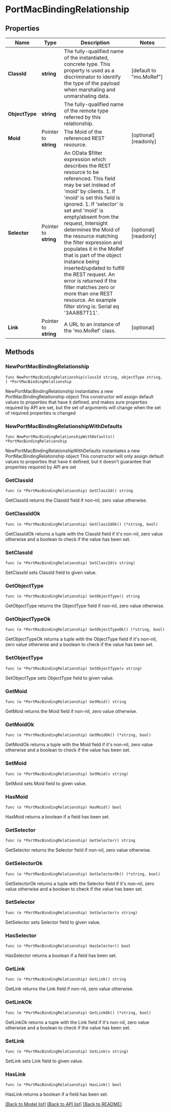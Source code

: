 # PortMacBindingRelationship

## Properties

Name | Type | Description | Notes
------------ | ------------- | ------------- | -------------
**ClassId** | **string** | The fully-qualified name of the instantiated, concrete type. This property is used as a discriminator to identify the type of the payload when marshaling and unmarshaling data. | [default to "mo.MoRef"]
**ObjectType** | **string** | The fully-qualified name of the remote type referred by this relationship. | 
**Moid** | Pointer to **string** | The Moid of the referenced REST resource. | [optional] [readonly] 
**Selector** | Pointer to **string** | An OData $filter expression which describes the REST resource to be referenced. This field may be set instead of &#39;moid&#39; by clients. 1. If &#39;moid&#39; is set this field is ignored. 1. If &#39;selector&#39; is set and &#39;moid&#39; is empty/absent from the request, Intersight determines the Moid of the resource matching the filter expression and populates it in the MoRef that is part of the object instance being inserted/updated to fulfill the REST request. An error is returned if the filter matches zero or more than one REST resource. An example filter string is: Serial eq &#39;3AA8B7T11&#39;. | [optional] [readonly] 
**Link** | Pointer to **string** | A URL to an instance of the &#39;mo.MoRef&#39; class. | [optional] 

## Methods

### NewPortMacBindingRelationship

`func NewPortMacBindingRelationship(classId string, objectType string, ) *PortMacBindingRelationship`

NewPortMacBindingRelationship instantiates a new PortMacBindingRelationship object
This constructor will assign default values to properties that have it defined,
and makes sure properties required by API are set, but the set of arguments
will change when the set of required properties is changed

### NewPortMacBindingRelationshipWithDefaults

`func NewPortMacBindingRelationshipWithDefaults() *PortMacBindingRelationship`

NewPortMacBindingRelationshipWithDefaults instantiates a new PortMacBindingRelationship object
This constructor will only assign default values to properties that have it defined,
but it doesn't guarantee that properties required by API are set

### GetClassId

`func (o *PortMacBindingRelationship) GetClassId() string`

GetClassId returns the ClassId field if non-nil, zero value otherwise.

### GetClassIdOk

`func (o *PortMacBindingRelationship) GetClassIdOk() (*string, bool)`

GetClassIdOk returns a tuple with the ClassId field if it's non-nil, zero value otherwise
and a boolean to check if the value has been set.

### SetClassId

`func (o *PortMacBindingRelationship) SetClassId(v string)`

SetClassId sets ClassId field to given value.


### GetObjectType

`func (o *PortMacBindingRelationship) GetObjectType() string`

GetObjectType returns the ObjectType field if non-nil, zero value otherwise.

### GetObjectTypeOk

`func (o *PortMacBindingRelationship) GetObjectTypeOk() (*string, bool)`

GetObjectTypeOk returns a tuple with the ObjectType field if it's non-nil, zero value otherwise
and a boolean to check if the value has been set.

### SetObjectType

`func (o *PortMacBindingRelationship) SetObjectType(v string)`

SetObjectType sets ObjectType field to given value.


### GetMoid

`func (o *PortMacBindingRelationship) GetMoid() string`

GetMoid returns the Moid field if non-nil, zero value otherwise.

### GetMoidOk

`func (o *PortMacBindingRelationship) GetMoidOk() (*string, bool)`

GetMoidOk returns a tuple with the Moid field if it's non-nil, zero value otherwise
and a boolean to check if the value has been set.

### SetMoid

`func (o *PortMacBindingRelationship) SetMoid(v string)`

SetMoid sets Moid field to given value.

### HasMoid

`func (o *PortMacBindingRelationship) HasMoid() bool`

HasMoid returns a boolean if a field has been set.

### GetSelector

`func (o *PortMacBindingRelationship) GetSelector() string`

GetSelector returns the Selector field if non-nil, zero value otherwise.

### GetSelectorOk

`func (o *PortMacBindingRelationship) GetSelectorOk() (*string, bool)`

GetSelectorOk returns a tuple with the Selector field if it's non-nil, zero value otherwise
and a boolean to check if the value has been set.

### SetSelector

`func (o *PortMacBindingRelationship) SetSelector(v string)`

SetSelector sets Selector field to given value.

### HasSelector

`func (o *PortMacBindingRelationship) HasSelector() bool`

HasSelector returns a boolean if a field has been set.

### GetLink

`func (o *PortMacBindingRelationship) GetLink() string`

GetLink returns the Link field if non-nil, zero value otherwise.

### GetLinkOk

`func (o *PortMacBindingRelationship) GetLinkOk() (*string, bool)`

GetLinkOk returns a tuple with the Link field if it's non-nil, zero value otherwise
and a boolean to check if the value has been set.

### SetLink

`func (o *PortMacBindingRelationship) SetLink(v string)`

SetLink sets Link field to given value.

### HasLink

`func (o *PortMacBindingRelationship) HasLink() bool`

HasLink returns a boolean if a field has been set.


[[Back to Model list]](../README.md#documentation-for-models) [[Back to API list]](../README.md#documentation-for-api-endpoints) [[Back to README]](../README.md)


